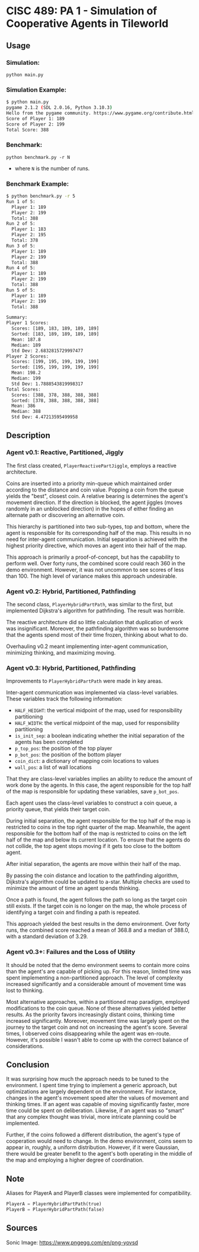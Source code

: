 # CISC 489: PA 1 - Simulation of Cooperative Agents in Tileworld

## Usage

### Simulation:

`python main.py`

### Simulation Example:

```bash
$ python main.py
pygame 2.1.2 (SDL 2.0.16, Python 3.10.3)
Hello from the pygame community. https://www.pygame.org/contribute.html
Score of Player 1: 189
Score of Player 2: 199
Total Score: 388
```

### Benchmark:

`python benchmark.py -r N`

- where `N` is the number of runs.

### Benchmark Example:

```bash
$ python benchmark.py -r 5
Run 1 of 5:
  Player 1: 189
  Player 2: 199
  Total: 388
Run 2 of 5:
  Player 1: 183
  Player 2: 195
  Total: 378
Run 3 of 5:
  Player 1: 189
  Player 2: 199
  Total: 388
Run 4 of 5:
  Player 1: 189
  Player 2: 199
  Total: 388
Run 5 of 5:
  Player 1: 189
  Player 2: 199
  Total: 388

Summary:
Player 1 Scores:
  Scores: [189, 183, 189, 189, 189]
  Sorted: [183, 189, 189, 189, 189]
  Mean: 187.8
  Median: 189
  Std Dev: 2.6832815729997477
Player 2 Scores:
  Scores: [199, 195, 199, 199, 199]
  Sorted: [195, 199, 199, 199, 199]
  Mean: 198.2
  Median: 199
  Std Dev: 1.7888543819998317
Total Scores:
  Scores: [388, 378, 388, 388, 388]
  Sorted: [378, 388, 388, 388, 388]
  Mean: 386
  Median: 388
  Std Dev: 4.47213595499958
```

## Description

### Agent v0.1: Reactive, Partitioned, Jiggly

The first class created, `PlayerReactivePartJiggle`, employs a reactive architecture.

Coins are inserted into a priority min-queue which maintained order according to the distance and coin value. Popping a coin from the queue yields the "best", closest coin. A relative bearing is determines the agent's movement direction. If the direction is blocked, the agent jiggles (moves randomly in an unblocked direction) in the hopes of either finding an alternate path or discovering an alternative coin.

This hierarchy is partitioned into two sub-types, top and bottom, where the agent is responsible for its corresponding half of the map. This results in no need for inter-agent communication. Initial separation is achieved with the highest priority directive, which moves an agent into their half of the map.

This approach is primarily a proof-of-concept, but has the capability to perform well. Over forty runs, the combined score could reach 360 in the demo environment. However, it was not uncommon to see scores of less than 100. The high level of variance makes this approach undesirable.

### Agent v0.2: Hybrid, Partitioned, Pathfinding

The second class, `PlayerHybridPartPath`, was similar to the first, but implemented Dijkstra's algorithm for pathfinding. The result was horrible.

The reactive architecture did so little calculation that duplication of work was insignificant. Moreover, the pathfinding algorithm was so burdensome that the agents spend most of their time frozen, thinking about what to do.

Overhauling v0.2 meant implementing inter-agent communication, minimizing thinking, and maximizing moving.

### Agent v0.3: Hybrid, Partitioned, Pathfinding

Improvements to `PlayerHybridPartPath` were made in key areas.

Inter-agent communication was implemented via class-level variables. These variables track the following information:

- `HALF_HEIGHT`: the vertical midpoint of the map, used for responsibility partitioning
- `HALF_WIDTH`: the vertical midpoint of the map, used for responsibility partitioning
- `is_init_sep`: a boolean indicating whether the initial separation of the agents has been completed
- `p_top_pos`: the position of the top player
- `p_bot_pos`: the position of the bottom player
- `coin_dict`: a dictionary of mapping coin locations to values
- `wall_pos`: a list of wall locations

That they are class-level variables implies an ability to reduce the amount of work done by the agents. In this case, the agent responsible for the top half of the map is responsible for updating these variables, save `p_bot_pos`.

Each agent uses the class-level variables to construct a coin queue, a priority queue, that yields their target coin.

During initial separation, the agent responsible for the top half of the map is restricted to coins in the top right quarter of the map. Meanwhile, the agent responsible for the bottom half of the map is restricted to coins on the left half of the map and below its current location. To ensure that the agents do not collide, the top agent stops moving if it gets too close to the bottom agent.

After initial separation, the agents are move within their half of the map.

By passing the coin distance and location to the pathfinding algorithm, Dijkstra's algorithm could be updated to a-star. Multiple checks are used to minimize the amount of time an agent spends thinking.

Once a path is found, the agent follows the path so long as the target coin still exists. If the target coin is no longer on the map, the whole process of identifying a target coin and finding a path is repeated.

This approach yielded the best results in the demo environment. Over forty runs, the combined score reached a mean of 368.8 and a median of 388.0, with a standard deviation of 3.29.

### Agent v0.3+: Failures and the Loss of Utility

It should be noted that the demo environment seems to contain more coins than the agent's are capable of picking up. For this reason, limited time was spent implementing a non-partitioned approach. The level of complexity increased significantly and a considerable amount of movement time was lost to thinking.

Most alternative approaches, within a partitioned map paradigm, employed modifications to the coin queue. None of these alternatives yielded better results. As the priority favors increasingly distant coins, thinking time increased significantly. Moreover, movement time was largely spent on the journey to the target coin and not on increasing the agent's score. Several times, I observed coins disappearing while the agent was en-route. However, it's possible I wasn't able to come up with the correct balance of considerations.

## Conclusion

It was surprising how much the approach needs to be tuned to the environment. I spent time trying to implement a generic approach, but optimizations are largely dependent on the environment. For instance, changes in the agent's movement speed alter the values of movement and thinking times. If an agent was capable of moving significantly faster, more time could be spent on deliberation. Likewise, if an agent was so "smart" that any complex thought was trivial, more intricate planning could be implemented.

Further, if the coins followed a different distribution, the agent's type of cooperation would need to change. In the demo environment, coins seem to appear in, roughly, a uniform distribution. However, if it were Gaussian, there would be greater benefit to the agent's both operating in the middle of the map and employing a higher degree of coordination.

## Note

Aliases for PlayerA and PlayerB classes were implemented for compatibility.

```python
PlayerA = PlayerHybridPartPath(true)
PlayerB = PlayerHybridPartPath(false)
```

## Sources

Sonic Image: <https://www.pngegg.com/en/png-yovsd>
